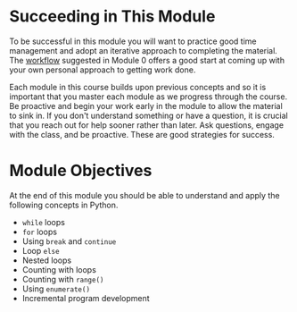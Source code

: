 # Succeeding in This Module

To be successful in this module you will want to practice good time management
and adopt an iterative approach to completing the material. The
[workflow](../m0/structure.md) suggested in Module 0 offers a good start at
coming up with your own personal approach to getting work done. 

Each module in this course builds upon previous concepts and so it is important
that you master each module as we progress through the course.  Be proactive and
begin your work early in the module to allow the material to sink in. If you
don't understand something or have a question, it is crucial that you reach out
for help sooner rather than later. Ask questions, engage with the class, and be
proactive. These are good strategies for success.

# Module Objectives

At the end of this module you should be able to understand and apply the
following concepts in Python.

- `while` loops
- `for` loops
- Using `break` and `continue`
- Loop `else` 
- Nested loops
- Counting with loops
- Counting with `range()`
- Using `enumerate()`
- Incremental program development

